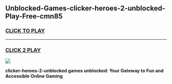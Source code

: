 
## Unblocked-Games-clicker-heroes-2-unblocked-Play-Free-cmn85
<h3>
<a href="https://premium76.site?title=clicker-heroes-2-unblocked&ref=10A">CLICK TO PLAY</a></h3>
<hr>

<h3>
<a href="https://premium76.site?title=clicker-heroes-2-unblocked&ref=10A">CLICK 2 PLAY</a>
  
</h3>

<a href="https://premium76.site?title=clicker-heroes-2-unblocked&ref=10A"><img src="https://clearcache.store/games.png"></a>


**clicker-heroes-2-unblocked games unblocked: Your Gateway to Fun and Accessible Online Gaming**
